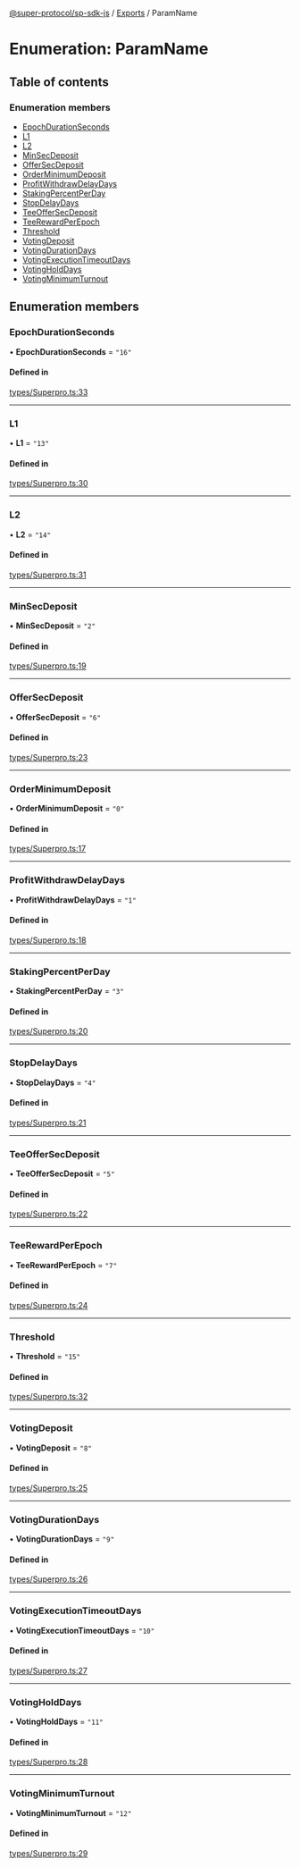 [@super-protocol/sp-sdk-js](../README.md) / [Exports](../modules.md) / ParamName

# Enumeration: ParamName

## Table of contents

### Enumeration members

- [EpochDurationSeconds](ParamName.md#epochdurationseconds)
- [L1](ParamName.md#l1)
- [L2](ParamName.md#l2)
- [MinSecDeposit](ParamName.md#minsecdeposit)
- [OfferSecDeposit](ParamName.md#offersecdeposit)
- [OrderMinimumDeposit](ParamName.md#orderminimumdeposit)
- [ProfitWithdrawDelayDays](ParamName.md#profitwithdrawdelaydays)
- [StakingPercentPerDay](ParamName.md#stakingpercentperday)
- [StopDelayDays](ParamName.md#stopdelaydays)
- [TeeOfferSecDeposit](ParamName.md#teeoffersecdeposit)
- [TeeRewardPerEpoch](ParamName.md#teerewardperepoch)
- [Threshold](ParamName.md#threshold)
- [VotingDeposit](ParamName.md#votingdeposit)
- [VotingDurationDays](ParamName.md#votingdurationdays)
- [VotingExecutionTimeoutDays](ParamName.md#votingexecutiontimeoutdays)
- [VotingHoldDays](ParamName.md#votingholddays)
- [VotingMinimumTurnout](ParamName.md#votingminimumturnout)

## Enumeration members

### EpochDurationSeconds

• **EpochDurationSeconds** = `"16"`

#### Defined in

[types/Superpro.ts:33](https://github.com/Super-Protocol/sp-sdk-js/blob/d074eb7/src/types/Superpro.ts#L33)

___

### L1

• **L1** = `"13"`

#### Defined in

[types/Superpro.ts:30](https://github.com/Super-Protocol/sp-sdk-js/blob/d074eb7/src/types/Superpro.ts#L30)

___

### L2

• **L2** = `"14"`

#### Defined in

[types/Superpro.ts:31](https://github.com/Super-Protocol/sp-sdk-js/blob/d074eb7/src/types/Superpro.ts#L31)

___

### MinSecDeposit

• **MinSecDeposit** = `"2"`

#### Defined in

[types/Superpro.ts:19](https://github.com/Super-Protocol/sp-sdk-js/blob/d074eb7/src/types/Superpro.ts#L19)

___

### OfferSecDeposit

• **OfferSecDeposit** = `"6"`

#### Defined in

[types/Superpro.ts:23](https://github.com/Super-Protocol/sp-sdk-js/blob/d074eb7/src/types/Superpro.ts#L23)

___

### OrderMinimumDeposit

• **OrderMinimumDeposit** = `"0"`

#### Defined in

[types/Superpro.ts:17](https://github.com/Super-Protocol/sp-sdk-js/blob/d074eb7/src/types/Superpro.ts#L17)

___

### ProfitWithdrawDelayDays

• **ProfitWithdrawDelayDays** = `"1"`

#### Defined in

[types/Superpro.ts:18](https://github.com/Super-Protocol/sp-sdk-js/blob/d074eb7/src/types/Superpro.ts#L18)

___

### StakingPercentPerDay

• **StakingPercentPerDay** = `"3"`

#### Defined in

[types/Superpro.ts:20](https://github.com/Super-Protocol/sp-sdk-js/blob/d074eb7/src/types/Superpro.ts#L20)

___

### StopDelayDays

• **StopDelayDays** = `"4"`

#### Defined in

[types/Superpro.ts:21](https://github.com/Super-Protocol/sp-sdk-js/blob/d074eb7/src/types/Superpro.ts#L21)

___

### TeeOfferSecDeposit

• **TeeOfferSecDeposit** = `"5"`

#### Defined in

[types/Superpro.ts:22](https://github.com/Super-Protocol/sp-sdk-js/blob/d074eb7/src/types/Superpro.ts#L22)

___

### TeeRewardPerEpoch

• **TeeRewardPerEpoch** = `"7"`

#### Defined in

[types/Superpro.ts:24](https://github.com/Super-Protocol/sp-sdk-js/blob/d074eb7/src/types/Superpro.ts#L24)

___

### Threshold

• **Threshold** = `"15"`

#### Defined in

[types/Superpro.ts:32](https://github.com/Super-Protocol/sp-sdk-js/blob/d074eb7/src/types/Superpro.ts#L32)

___

### VotingDeposit

• **VotingDeposit** = `"8"`

#### Defined in

[types/Superpro.ts:25](https://github.com/Super-Protocol/sp-sdk-js/blob/d074eb7/src/types/Superpro.ts#L25)

___

### VotingDurationDays

• **VotingDurationDays** = `"9"`

#### Defined in

[types/Superpro.ts:26](https://github.com/Super-Protocol/sp-sdk-js/blob/d074eb7/src/types/Superpro.ts#L26)

___

### VotingExecutionTimeoutDays

• **VotingExecutionTimeoutDays** = `"10"`

#### Defined in

[types/Superpro.ts:27](https://github.com/Super-Protocol/sp-sdk-js/blob/d074eb7/src/types/Superpro.ts#L27)

___

### VotingHoldDays

• **VotingHoldDays** = `"11"`

#### Defined in

[types/Superpro.ts:28](https://github.com/Super-Protocol/sp-sdk-js/blob/d074eb7/src/types/Superpro.ts#L28)

___

### VotingMinimumTurnout

• **VotingMinimumTurnout** = `"12"`

#### Defined in

[types/Superpro.ts:29](https://github.com/Super-Protocol/sp-sdk-js/blob/d074eb7/src/types/Superpro.ts#L29)
